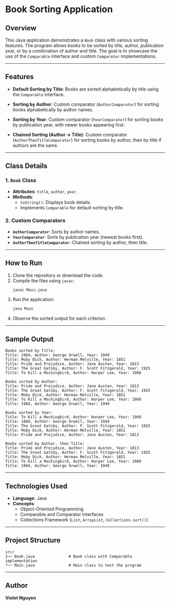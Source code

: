 
# Book Sorting Application

## Overview

This Java application demonstrates a `Book` class with various sorting features. The program allows books to be sorted by title, author, publication year, or by a combination of author and title. The goal is to showcase the use of the `Comparable` interface and custom `Comparator` implementations.

---

## Features

- **Default Sorting by Title**:
  Books are sorted alphabetically by title using the `Comparable` interface.

- **Sorting by Author**:
  Custom comparator (`AuthorComparator`) for sorting books alphabetically by author names.

- **Sorting by Year**:
  Custom comparator (`YearComparator`) for sorting books by publication year, with newer books appearing first.

- **Chained Sorting (Author → Title)**:
  Custom comparator (`AuthorThenTitleComparator`) for sorting books by author, then by title if authors are the same.

---

## Class Details

### 1. `Book` Class
- **Attributes**: `title`, `author`, `year`.
- **Methods**:
    - `toString()`: Displays book details.
    - Implements `Comparable` for default sorting by title.

### 2. Custom Comparators
- **`AuthorComparator`**: Sorts by author names.
- **`YearComparator`**: Sorts by publication year (newest books first).
- **`AuthorThenTitleComparator`**: Chained sorting by author, then title.

---

## How to Run

1. Clone the repository or download the code.
2. Compile the files using `javac`:
   ```bash
   javac Main.java
   ```
3. Run the application:
   ```bash
   java Main
   ```
4. Observe the sorted output for each criterion.

---

## Sample Output

```
Books sorted by Title:
Title: 1984, Author: George Orwell, Year: 1949
Title: Moby Dick, Author: Herman Melville, Year: 1851
Title: Pride and Prejudice, Author: Jane Austen, Year: 1813
Title: The Great Gatsby, Author: F. Scott Fitzgerald, Year: 1925
Title: To Kill a Mockingbird, Author: Harper Lee, Year: 1960

Books sorted by Author:
Title: Pride and Prejudice, Author: Jane Austen, Year: 1813
Title: The Great Gatsby, Author: F. Scott Fitzgerald, Year: 1925
Title: Moby Dick, Author: Herman Melville, Year: 1851
Title: To Kill a Mockingbird, Author: Harper Lee, Year: 1960
Title: 1984, Author: George Orwell, Year: 1949

Books sorted by Year:
Title: To Kill a Mockingbird, Author: Harper Lee, Year: 1960
Title: 1984, Author: George Orwell, Year: 1949
Title: The Great Gatsby, Author: F. Scott Fitzgerald, Year: 1925
Title: Moby Dick, Author: Herman Melville, Year: 1851
Title: Pride and Prejudice, Author: Jane Austen, Year: 1813

Books sorted by Author, then Title:
Title: Pride and Prejudice, Author: Jane Austen, Year: 1813
Title: The Great Gatsby, Author: F. Scott Fitzgerald, Year: 1925
Title: Moby Dick, Author: Herman Melville, Year: 1851
Title: To Kill a Mockingbird, Author: Harper Lee, Year: 1960
Title: 1984, Author: George Orwell, Year: 1949
```

---

## Technologies Used

- **Language**: Java
- **Concepts**:
    - Object-Oriented Programming
    - Comparable and Comparator Interfaces
    - Collections Framework (`List`, `ArrayList`, `Collections.sort()`)

---

## Project Structure

```
src/
├── Book.java               # Book class with Comparable implementation
└── Main.java               # Main class to test the program
```

---

## Author

**Violet Nguyen**

